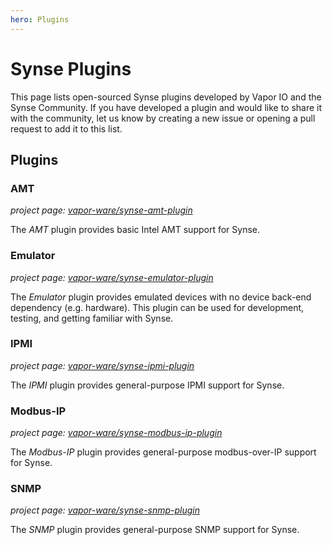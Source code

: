 ```yaml
---
hero: Plugins
---
```


# Synse Plugins

This page lists open-sourced Synse plugins developed by Vapor IO and the Synse
Community. If you have developed a plugin and would like to share it with the
community, let us know by creating a new issue or opening a pull request to add
it to this list.

## Plugins

### AMT

*project page: [vapor-ware/synse-amt-plugin](https://github.com/vapor-ware/synse-amt-plugin)*

The *AMT* plugin provides basic Intel AMT support for Synse.

### Emulator

*project page: [vapor-ware/synse-emulator-plugin](https://github.com/vapor-ware/synse-emulator-plugin)*

The *Emulator* plugin provides emulated devices with no device back-end dependency (e.g. hardware).
This plugin can be used for development, testing, and getting familiar with Synse.

### IPMI

*project page: [vapor-ware/synse-ipmi-plugin](https://github.com/vapor-ware/synse-ipmi-plugin)*

The *IPMI* plugin provides general-purpose IPMI support for Synse.

### Modbus-IP

*project page: [vapor-ware/synse-modbus-ip-plugin](https://github.com/vapor-ware/synse-modbus-ip-plugin)*

The *Modbus-IP* plugin provides general-purpose modbus-over-IP support for Synse.

### SNMP

*project page: [vapor-ware/synse-snmp-plugin](https://github.com/vapor-ware/synse-snmp-plugin)*

The *SNMP* plugin provides general-purpose SNMP support for Synse.
